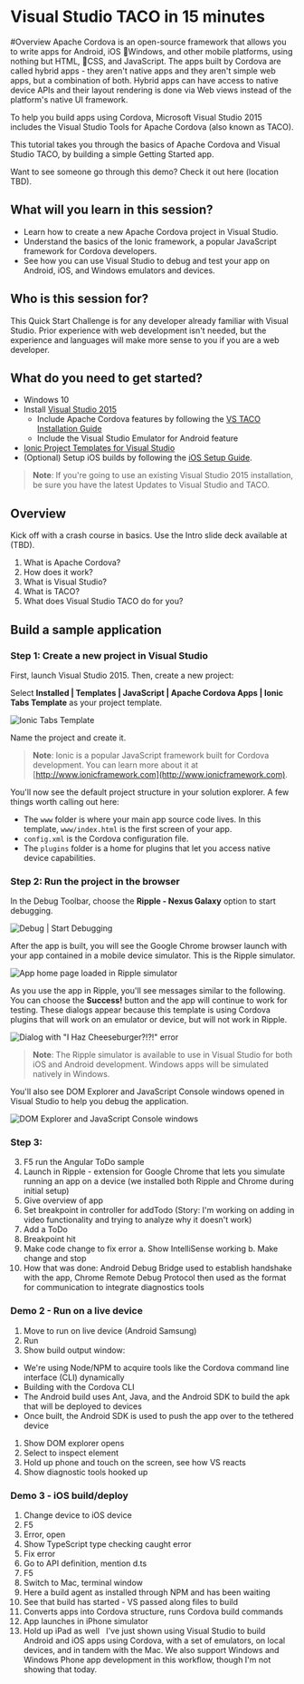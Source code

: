 # Visual Studio TACO in 15 minutes
#Overview
Apache Cordova is an open-source framework that allows you to write apps for Android, iOS Windows, and other mobile platforms, using nothing but HTML, CSS, and JavaScript. The apps built by Cordova are called hybrid apps - they aren't native apps and they aren't simple web apps, but a combination of both. Hybrid apps can have access to native device APIs and their layout rendering is done via Web views instead of the platform's native UI framework. 

To help you build apps using Cordova, Microsoft Visual Studio 2015 includes the Visual Studio Tools for Apache Cordova (also known as TACO). 

This tutorial takes you through the basics of Apache Cordova and Visual Studio TACO, by building a simple Getting Started app.

Want to see someone go through this demo? Check it out here (location TBD). 

## What will you learn in this session?
* Learn how to create a new Apache Cordova project in Visual Studio.
* Understand the basics of the Ionic framework, a popular JavaScript framework for Cordova developers.
* See how you can use Visual Studio to debug and test your app on Android, iOS, and Windows emulators and devices.

## Who is this session for?
This Quick Start Challenge is for any developer already familiar with Visual Studio. Prior experience with web development isn't needed, but the experience and languages will make more sense to you if you are a web developer. 

## What do you need to get started?
* Windows 10
* Install [Visual Studio 2015](http://www.visualstudio.com)
    * Include Apache Cordova features by following the [VS TACO Installation Guide](http://taco.visualstudio.com/en-us/docs/install-vs-tools-apache-cordova/)
    * Include the Visual Studio Emulator for Android feature
* [Ionic Project Templates for Visual Studio](https://visualstudiogallery.msdn.microsoft.com/4e44ba8b-a4c8-4106-b70e-00d63241a54a)
* (Optional) Setup iOS builds by following the [iOS Setup Guide](http://taco.visualstudio.com/en-us/docs/ios-guide/).

> **Note**: If you're going to use an existing Visual Studio 2015 installation, be sure you have the latest Updates to Visual Studio and TACO.

## Overview
Kick off with a crash course in basics. Use the Intro slide deck available at (TBD).
1. What is Apache Cordova?
1. How does it work?
1. What is Visual Studio?
1. What is TACO?
1. What does Visual Studio TACO do for you?

## Build a sample application
### Step 1: Create a new project in Visual Studio
First, launch Visual Studio 2015. Then, create a new project:

Select **Installed | Templates | JavaScript | Apache Cordova Apps | Ionic Tabs Template** as your project template.

![Ionic Tabs Template](/path/to/image)

Name the project and create it.

> **Note**: Ionic is a popular JavaScript framework built for Cordova development. You can learn more about it at [http://www.ionicframework.com](http://www.ionicframework.com).

You'll now see the default project structure in your solution explorer. A few things worth calling out here:
* The `www` folder is where your main app source code lives. In this template, `www/index.html` is the first screen of your app.
* `config.xml` is the Cordova configuration file.
* The `plugins` folder is a home for plugins that let you access native device capabilities.

### Step 2: Run the project in the browser
In the Debug Toolbar, choose the **Ripple - Nexus Galaxy** option to start debugging.

![Debug | Start Debugging](/path/to/image)

After the app is built, you will see the Google Chrome browser launch with your app contained in a mobile device simulator. This is the Ripple simulator. 

![App home page loaded in Ripple simulator](/path/to/image)

As you use the app in Ripple, you'll see messages similar to the following. You can choose the **Success!** button and the app will continue to work for testing. These dialogs appear because this template is using Cordova plugins that will work on an emulator or device, but will not work in Ripple.

![Dialog with "I Haz Cheeseburger?!?!" error](/path/to/image)

> **Note**: The Ripple simulator is available to use in Visual Studio for both iOS and Android development. Windows apps will be simulated natively in Windows.

You'll also see DOM Explorer and JavaScript Console windows opened in Visual Studio to help you debug the application.

![DOM Explorer and JavaScript Console windows](/path/to/image)



### Step 3: 

3. F5 run the Angular ToDo sample
4. Launch in Ripple - extension for Google Chrome that lets you simulate running an app on a device (we installed both Ripple and Chrome during initial setup)
5. Give overview of app
6. Set breakpoint in controller for addTodo (Story: I'm working on adding in video functionality and trying to analyze why it doesn't work)
7. Add a ToDo
8. Breakpoint hit
9. Make code change to fix error
    a. Show IntelliSense working
    b. Make change and stop
10. How that was done: Android Debug Bridge used to establish handshake with the app, Chrome Remote Debug Protocol then used as the format for communication to integrate diagnostics tools
	 
### Demo 2 - Run on a live device
1. Move to run on live device (Android Samsung)
1. Run
1. Show build output window:
  * We're using Node/NPM to acquire tools like the Cordova command line interface (CLI) dynamically
  * Building with the Cordova CLI
  * The Android build uses Ant, Java, and the Android SDK to build the apk that will be deployed to devices
  * Once built, the Android SDK is used to push the app over to the tethered device
1. Show DOM explorer opens
1. Select to inspect element
1. Hold up phone and touch on the screen, see how VS reacts
1. Show diagnostic tools hooked up
 
### Demo 3 - iOS build/deploy
1. Change device to iOS device
1. F5
1. Error, open
1. Show TypeScript type checking caught error
1. Fix error
1. Go to API definition, mention d.ts
1. F5
1. Switch to Mac, terminal window
1. Here a build agent as installed through NPM and has been waiting
1. See that build has started - VS passed along files to build
1. Converts apps into Cordova structure, runs Cordova build commands
1. App launches in iPhone simulator
1. Hold up iPad as well
 
I've just shown using Visual Studio to build Android and iOS apps using Cordova, with a set of emulators, on local devices, and in tandem with the Mac. We also support Windows and Windows Phone app development in this workflow, though I'm not showing that today.
